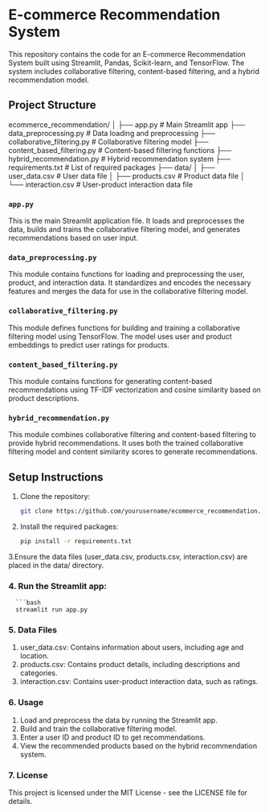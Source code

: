 # E-commerce Recommendation System

This repository contains the code for an E-commerce Recommendation System built using Streamlit, Pandas, Scikit-learn, and TensorFlow. The system includes collaborative filtering, content-based filtering, and a hybrid recommendation model.

## Project Structure

ecommerce_recommendation/
│
├── app.py # Main Streamlit app
├── data_preprocessing.py # Data loading and preprocessing
├── collaborative_filtering.py # Collaborative filtering model
├── content_based_filtering.py # Content-based filtering functions
├── hybrid_recommendation.py # Hybrid recommendation system
├── requirements.txt # List of required packages
├── data/
│ ├── user_data.csv # User data file
│ ├── products.csv # Product data file
│ └── interaction.csv # User-product interaction data file


### `app.py`

This is the main Streamlit application file. It loads and preprocesses the data, builds and trains the collaborative filtering model, and generates recommendations based on user input.

### `data_preprocessing.py`

This module contains functions for loading and preprocessing the user, product, and interaction data. It standardizes and encodes the necessary features and merges the data for use in the collaborative filtering model.

### `collaborative_filtering.py`

This module defines functions for building and training a collaborative filtering model using TensorFlow. The model uses user and product embeddings to predict user ratings for products.

### `content_based_filtering.py`

This module contains functions for generating content-based recommendations using TF-IDF vectorization and cosine similarity based on product descriptions.

### `hybrid_recommendation.py`

This module combines collaborative filtering and content-based filtering to provide hybrid recommendations. It uses both the trained collaborative filtering model and content similarity scores to generate recommendations.

## Setup Instructions

1. Clone the repository:
   ```bash
   git clone https://github.com/yourusername/ecommerce_recommendation.git

2. Install the required packages:
    ```bash
    pip install -r requirements.txt

3.Ensure the data files (user_data.csv, products.csv, interaction.csv) are placed in the data/ directory.

  ### 4. Run the Streamlit app:
      ```bash
      streamlit run app.py
    
### 5. Data Files
  1. user_data.csv: Contains information about users, including age and location.
  2. products.csv: Contains product details, including descriptions and categories.
  3. interaction.csv: Contains user-product interaction data, such as ratings.

### 6. Usage
  1. Load and preprocess the data by running the Streamlit app.
  2. Build and train the collaborative filtering model.
  3. Enter a user ID and product ID to get recommendations.
  4. View the recommended products based on the hybrid recommendation system.

### 7.  License
  This project is licensed under the MIT License - see the LICENSE file for details.
